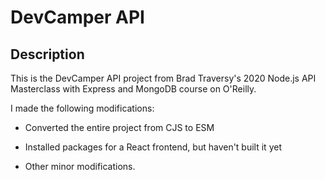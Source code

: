 # DevCamper API

## Description

This is the DevCamper API project from Brad Traversy's 2020 Node.js API Masterclass with Express and MongoDB course on O'Reilly.

I made the following modifications:

- Converted the entire project from CJS to ESM

- Installed packages for a React frontend, but haven't built it yet

- Other minor modifications.
